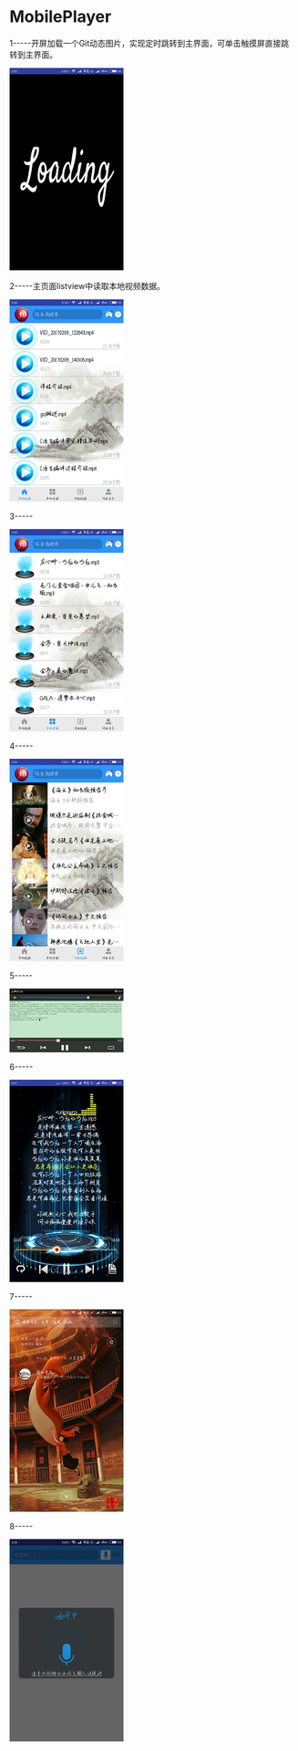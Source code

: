 # MobilePlayer
1-----开屏加载一个Git动态图片，实现定时跳转到主界面，可单击触摸屏直接跳转到主界面。

![image](https://github.com/Pankangjian/MobilePlayer/blob/master/raw/master/screenshots/a.png)

2-----主页面listview中读取本地视频数据。

![image](https://github.com/Pankangjian/MobilePlayer/blob/master/raw/master/screenshots/b.jpg)

3-----

![image](https://github.com/Pankangjian/MobilePlayer/blob/master/raw/master/screenshots/c.jpg)

4-----

![image](https://github.com/Pankangjian/MobilePlayer/blob/master/raw/master/screenshots/d.jpg)

5-----

![image](https://github.com/Pankangjian/MobilePlayer/blob/master/raw/master/screenshots/e.jpg)

6-----

![image](https://github.com/Pankangjian/MobilePlayer/blob/master/raw/master/screenshots/f.jpg)

7-----

![image](https://github.com/Pankangjian/MobilePlayer/blob/master/raw/master/screenshots/g.jpg)

8-----

![image](https://github.com/Pankangjian/MobilePlayer/blob/master/raw/master/screenshots/h.jpg)
